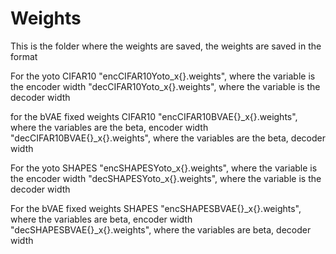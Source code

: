 # Weights

This is the folder where the weights are saved, the weights are saved in the format

For the yoto CIFAR10
"encCIFAR10Yoto_x{}.weights", where the variable is the encoder width
"decCIFAR10Yoto_x{}.weights", where the variable is the decoder width

for the bVAE fixed weights CIFAR10
"encCIFAR10BVAE{}_x{}.weights", where the variables are the beta, encoder width
"decCIFAR10BVAE{}_x{}.weights", where the variables are the beta, decoder width

For the yoto SHAPES
"encSHAPESYoto_x{}.weights", where the variable is the encoder width
"decSHAPESYoto_x{}.weights", where the variable is the decoder width

For the bVAE fixed weights SHAPES
"encSHAPESBVAE{}_x{}.weights", where the variables are beta, encoder width
"decSHAPESBVAE{}_x{}.weights", where the variables are beta, decoder width

